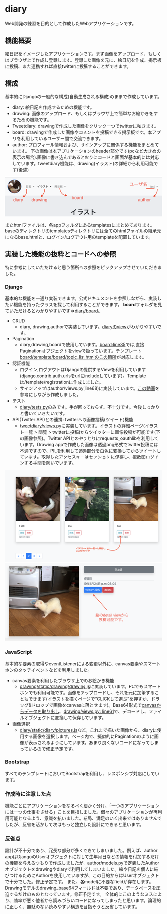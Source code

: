 # diary
Web開発の練習を目的として作成したWebアプリケーションです。
## 機能概要
絵日記をイメージしたアプリケーションです。まず画像をアップロード、もしくはブラウザ上で作成し登録します。登録した画像を元に、絵日記を作成、掲示板に投稿、また連携すれば直接twitterに投稿することができます。


## 構成
基本的にDjangoの一般的な構成(自動生成される構成)のままで作成しています。

- diary: 絵日記を作成するための機能です。
- drawing: 画像のアップロード、もしくはブラウザ上で簡単なお絵かきをするための機能です。
- Tweetdiary: drawingで作成した画像をクリック一つでtwitterに呟きます。
- board: drawingで作成した画像やコメントを投稿できる掲示板です。本アプリを利用しているユーザー間で交流できます。
- author: プロフィール情報および、サインアップに関係する機能をまとめています。
下の画像は本アプリケーションのheader部分です(pcなど大きめの表示の場合).画像に書き込んであるとおりにコードと画面が基本的には対応しています。tweetdiary機能は、drawing(イラスト)の詳細から利用可能です(後述)

![fig1](https://github.com/Kyutatsu/diary/blob/pictures/fig1.png)

またhtmlファイルは、各appフォルダにあるtemplatesにまとめてあります。baseのディレクトリのtemplatesディレクトリには全てのhtmlファイルの継承元になるbase.htmlと、ログイン/ログアウト用のtemplateを配置しています。



## 実装した機能の抜粋とコードへの参照
特に参考にしていただけると思う箇所への参照をピックアップさせていただきました。


### Django
基本的な機能を一通り実装できます。公式ドキュメントを参照しながら、実装したい機能を持ったクラスを探して利用することができます。
**board**フォルダを見ていただけるとわかりやすいです=>[diary/board](https://github.com/Kyutatsu/diary/tree/be96e7c9993b44946cded4c4811f5392d9326333/board)。
- CRUD
  - diary, drawing,authorで実装しています。[diaryのview](https://github.com/Kyutatsu/diary/blob/be96e7c9993b44946cded4c4811f5392d9326333/diary/views.py)がわかりやすいです。
- Pagination
  - diary,drawing,boardで使用しています。[board:line35](https://github.com/Kyutatsu/diary/blob/be96e7c9993b44946cded4c4811f5392d9326333/board/views.py#L35)では,直接Paginationオブジェクトをviewで扱っています。テンプレート[board/template/board/topic_list.htmlのこの箇所](https://github.com/Kyutatsu/diary/blob/be96e7c9993b44946cded4c4811f5392d9326333/board/templates/board/topic_list.html#L36)が対応します。
- 認証機能
  - ログイン,ログアウトはDjangoの提供するViewを利用しています(django.contrib.auth.urlsをurlにincludeしています)。Templateは/template/registrationに作成しました。
  - サインアップはauthor/views.py(line68)に実装しています。[この動画](https://www.youtube.com/watch?v=aCotgGyS2gc&list=PLf5QDVUBPTbyt4rCfIMQPh_IsCWoDW0jF&index=4&t=65s)を参考にしながら作成しました。
- テスト
  - [diary/tests.py](https://github.com/Kyutatsu/diary/blob/be96e7c9993b44946cded4c4811f5392d9326333/diary/tests.py)のみです。手が回っておらず、不十分です。今後しっかりと書いていきたいです。
- API(Twitter API)との連携: twitterへの画像投稿(ツイート)機能
  - t[weetdiary/views.py](https://github.com/Kyutatsu/diary/blob/be96e7c9993b44946cded4c4811f5392d9326333/tweetdiary/views.py)に実装しています。イラストの詳細ページ(イラスト一覧 > 閲覧 > twitterに投稿)からツイッターに画像投稿が可能です(下の画像参照)。Twitter APIとのやりとりにrequests_oauthlibを利用しています。Drawing appで作成した画像は透過png形式でtwitter投稿には不適ですので、PILを利用して透過部分を白色に変換してからツイートしています。取得したアクセスキーはセッションに保存し、複数回ログインする手間を防いでいます。

![fig2](https://github.com/Kyutatsu/diary/blob/pictures/fig2.png)
![fig3](https://github.com/Kyutatsu/diary/blob/pictures/fig3.png)


### JavaScript
基本的な要素の取得やeventListenerによる変更以外に、canvas要素やスマートホンのタッチイベントなどを利用しました。
- canvas要素を利用したブラウザ上でのお絵かき機能
  - [drawing/static/drawing/drawing.js](https://github.com/Kyutatsu/diary/blob/be96e7c9993b44946cded4c4811f5392d9326333/drawing/static/drawing/drawing.js)に実装しています。PCでもスマートホンでも利用可能です。画像をアップロードし、それを元に加筆することもできます(イラストを描くページで“CLICKして選ぶ”を押すか、ドラッグ&ドロップで画像をcanvasに落とせます)。Base64形式で[canvasからデータを取り出し](https://github.com/Kyutatsu/diary/blob/be96e7c9993b44946cded4c4811f5392d9326333/drawing/static/drawing/drawing.js#L85)、[drawing/views.py: line61](https://github.com/Kyutatsu/diary/blob/be96e7c9993b44946cded4c4811f5392d9326333/drawing/views.py#L61)で、デコードし、ファイルオブジェクトに変換して保存しています。
- 画像選択
  - [diary/static/diary/pictures.js](https://github.com/Kyutatsu/diary/blob/be96e7c9993b44946cded4c4811f5392d9326333/diary/static/diary/pictures.js)など。これまで描いた画像から、diaryに使用する画像を選択します。ページ内で、擬似的にPaginationのように画像が表示されるようにしています。あまり良くないコードになってしまっているので修正予定です。

### Bootstrap
すべてのテンプレートにおいてBootstrapを利用し、レスポンシブ対応にしています。


### 作成時に注意した点
機能ごとにアプリケーションをなるべく細かく分け、「一つのアプリケーションには一つの仕事をさせる」ことを目指しました。個々のアプリケーションが再利用可能となるよう、意識を払いました。結局、満足のいく出来ではありませんでしたが、反省を活かして次はもっと独立した設計にできると思います。

### 反省点
設計が不十分であり、冗長な部分が多くできてしまいました。例えば、author appはDjangoのUserオブジェクトに対して生年月日などの情報を付加するだけの機能を与えるつもりで作成しましたが、author/models.pyで定義したAuthorオブジェクトをdrawingやdiaryで利用してしまいました。絵や日記を個人に結びつけるためにAuthorを使用していますが、この目的からはUserオブジェクトで十分でした。修正予定です。
また、各modelに不要なfieldが存在します。Drawingモデルのdrawing_base64フィールドは不要であり、データベースを圧迫するだけのものとなっています。修正予定です。
全体的にこのようなミスにより、効率が悪く他者から読みづらいコードになってしまったと思います。論理的に正しく、無駄のない読みやすい構造を目指そうと反省しています。
